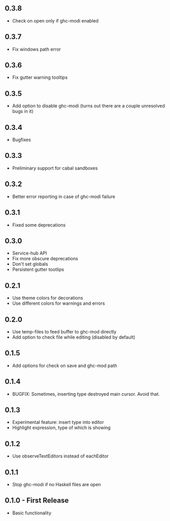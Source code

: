 ## 0.3.8
* Check on open only if ghc-modi enabled

## 0.3.7
* Fix windows path error

## 0.3.6
* Fix gutter warning tooltips

## 0.3.5
* Add option to disable ghc-modi (turns out there are a couple unresolved bugs in it)

## 0.3.4
* Bugfixes

## 0.3.3
* Preliminary support for cabal sandboxes

## 0.3.2
* Better error reporting in case of ghc-modi failure

## 0.3.1
* Fixed some deprecations

## 0.3.0
* Service-hub API
* Fix more obscure deprecations
* Don't set globals
* Persistent gutter tootlips

## 0.2.1
* Use theme colors for decorations
* Use different colors for warnings and errors

## 0.2.0
* Use temp-files to feed buffer to ghc-mod directly
* Add option to check file while editing (disabled by default)

## 0.1.5
* Add options for check on save and ghc-mod path

## 0.1.4
* BUGFIX: Sometimes, inserting type destroyed main cursor. Avoid that.

## 0.1.3
* Experimental feature: insert type into editor
* Highlight expression, type of which is showing

## 0.1.2
* Use observeTextEditors instead of eachEditor

## 0.1.1
* Stop ghc-modi if no Haskell files are open

## 0.1.0 - First Release
* Basic functionality
